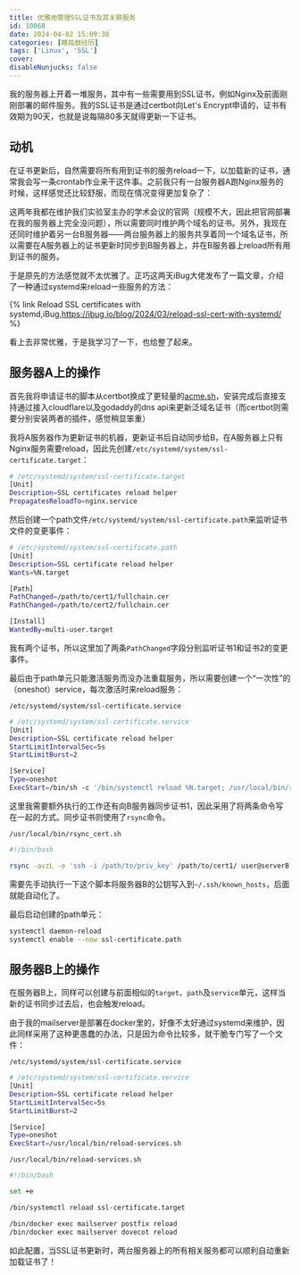 ```yaml
---
title: 优雅地管理SSL证书及其关联服务
id: 10068
date: 2024-04-02 15:09:38
categories: [瞎捣鼓经历]
tags: ['Linux', 'SSL']
cover: 
disableNunjucks: false
---
```


我的服务器上开着一堆服务，其中有一些需要用到SSL证书，例如Nginx及前面刚刚部署的邮件服务。我的SSL证书是通过certbot向Let's Encrypt申请的，证书有效期为90天，也就是说每隔80多天就得更新一下证书。

## 动机

在证书更新后，自然需要将所有用到证书的服务reload一下，以加载新的证书，通常我会写一条crontab作业来干这件事。之前我只有一台服务器A跑Nginx服务的时候，这样感觉还比较舒服，而现在情况变得更加复杂了：

这两年我都在维护我们实验室主办的学术会议的官网（规模不大，因此把官网部署在我的服务器上完全没问题），所以需要同时维护两个域名的证书。另外，我现在还同时维护着另一台B服务器——两台服务器上的服务共享着同一个域名证书，所以需要在A服务器上的证书更新时同步到B服务器上，并在B服务器上reload所有用到证书的服务。

于是原先的方法感觉就不太优雅了。正巧这两天iBug大佬发布了一篇文章，介绍了一种通过systemd来reload一些服务的方法：

{% link Reload SSL certificates with systemd,iBug,https://ibug.io/blog/2024/03/reload-ssl-cert-with-systemd/ %}

看上去非常优雅，于是我学习了一下，也给整了起来。

## 服务器A上的操作


首先我将申请证书的脚本从certbot换成了更轻量的[acme.sh](https://github.com/acmesh-official/acme.sh)，安装完成后直接支持通过接入cloudflare以及godaddy的dns api来更新泛域名证书（而certbot则需要分别安装两者的插件，感觉稍显笨重）


我将A服务器作为更新证书的机器，更新证书后自动同步给B，在A服务器上只有Nginx服务需要reload，因此先创建`/etc/systemd/system/ssl-certificate.target`：

```bash
# /etc/systemd/system/ssl-certificate.target
[Unit]
Description=SSL certificates reload helper
PropagatesReloadTo=nginx.service
```

然后创建一个path文件`/etc/systemd/system/ssl-certificate.path`来监听证书文件的变更事件：

```bash
# /etc/systemd/system/ssl-certificate.path
[Unit]
Description=SSL certificate reload helper
Wants=%N.target

[Path]
PathChanged=/path/to/cert1/fullchain.cer
PathChanged=/path/to/cert2/fullchain.cer

[Install]
WantedBy=multi-user.target
```

我有两个证书，所以这里加了两条`PathChanged`字段分别监听证书1和证书2的变更事件。


最后由于path单元只能激活服务而没办法重载服务，所以需要创建一个“一次性”的（oneshot）service，每次激活时来reload服务：

`/etc/systemd/system/ssl-certificate.service`

```bash
# /etc/systemd/system/ssl-certificate.service
[Unit]
Description=SSL certificate reload helper
StartLimitIntervalSec=5s
StartLimitBurst=2

[Service]
Type=oneshot
ExecStart=/bin/sh -c '/bin/systemctl reload %N.target; /usr/local/bin/rsync_cert.sh'
```

这里我需要额外执行的工作还有向B服务器同步证书1，因此采用了将两条命令写在一起的方式。同步证书则使用了`rsync`命令。

`/usr/local/bin/rsync_cert.sh`

```bash
#!/bin/bash

rsync -avzL -e 'ssh -i /path/to/priv_key' /path/to/cert1/ user@serverB:/path/to/cert1/
```

需要先手动执行一下这个脚本将服务器B的公钥写入到`~/.ssh/known_hosts`，后面就能自动化了。


最后启动创建的path单元：

```bash
systemctl daemon-reload
systemctl enable --now ssl-certificate.path
```

## 服务器B上的操作


在服务器B上，同样可以创建与前面相似的`target`、`path`及`service`单元，这样当新的证书同步过去后，也会触发reload。


由于我的mailserver是部署在docker里的，好像不太好通过systemd来维护，因此同样采用了这种更愚蠢的办法，只是因为命令比较多，就干脆专门写了一个文件：

`/etc/systemd/system/ssl-certificate.service`

```bash
# /etc/systemd/system/ssl-certificate.service
[Unit]
Description=SSL certificate reload helper
StartLimitIntervalSec=5s
StartLimitBurst=2

[Service]
Type=oneshot
ExecStart=/usr/local/bin/reload-services.sh
```

`/usr/local/bin/reload-services.sh`

```bash
#!/bin/bash

set +e

/bin/systemctl reload ssl-certificate.target

/bin/docker exec mailserver postfix reload
/bin/docker exec mailserver dovecot reload
```

如此配置，当SSL证书更新时，两台服务器上的所有相关服务都可以顺利自动重新加载证书了！
